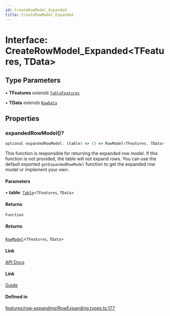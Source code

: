 ```yaml
---
id: CreateRowModel_Expanded
title: CreateRowModel_Expanded
---
```


# Interface: CreateRowModel\_Expanded\<TFeatures, TData\>

## Type Parameters

• **TFeatures** *extends* [`TableFeatures`](../type-aliases/tablefeatures.md)

• **TData** *extends* [`RowData`](../type-aliases/rowdata.md)

## Properties

### expandedRowModel()?

```ts
optional expandedRowModel: (table) => () => RowModel<TFeatures, TData>;
```

This function is responsible for returning the expanded row model. If this function is not provided, the table will not expand rows. You can use the default exported `getExpandedRowModel` function to get the expanded row model or implement your own.

#### Parameters

• **table**: [`Table`](../type-aliases/table.md)\<`TFeatures`, `TData`\>

#### Returns

`Function`

##### Returns

[`RowModel`](rowmodel.md)\<`TFeatures`, `TData`\>

#### Link

[API Docs](https://tanstack.com/table/v8/docs/api/features/expanding#getexpandedrowmodel)

#### Link

[Guide](https://tanstack.com/table/v8/docs/guide/expanding)

#### Defined in

[features/row-expanding/RowExpanding.types.ts:177](https://github.com/TanStack/table/blob/main/packages/table-core/src/features/row-expanding/RowExpanding.types.ts#L177)
